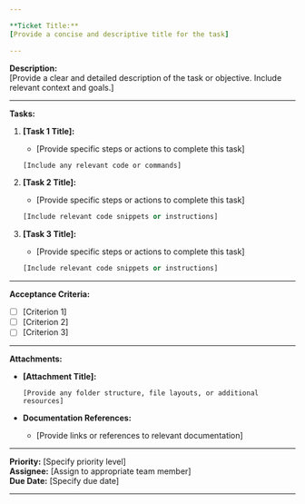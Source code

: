 ```yaml
---

**Ticket Title:**  
[Provide a concise and descriptive title for the task]

---
```


**Description:**  
[Provide a clear and detailed description of the task or objective. Include relevant context and goals.]

---

**Tasks:**

1. **[Task 1 Title]:**

   - [Provide specific steps or actions to complete this task]

   ```bash
   [Include any relevant code or commands]
   ```

2. **[Task 2 Title]:**

   - [Provide specific steps or actions to complete this task]

   ```python
   [Include relevant code snippets or instructions]
   ```

3. **[Task 3 Title]:**

   - [Provide specific steps or actions to complete this task]

   ```python
   [Include relevant code snippets or instructions]
   ```

---

**Acceptance Criteria:**

- [ ] [Criterion 1]
- [ ] [Criterion 2]
- [ ] [Criterion 3]

---

**Attachments:**

- **[Attachment Title]:**

  ```
  [Provide any folder structure, file layouts, or additional resources]
  ```

- **Documentation References:**
  - [Provide links or references to relevant documentation]

---

**Priority:** [Specify priority level]  
**Assignee:** [Assign to appropriate team member]  
**Due Date:** [Specify due date]

---
